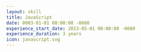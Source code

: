 ```yaml
---
layout: skill
title: JavaScript
date: 0003-01-01 00:00:00 -0600
experience_start_date: 2013-05-01 00:00:00 -0600
experience_duration: 3 years
icon: javascript.svg
---
```

